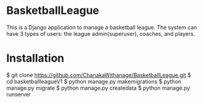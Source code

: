 # BasketballLeague

This is a Django application to manage a basketball league.
The system can have 3 types of users: the league admin(superuser), coaches, and players.

# Installation

$ git clone https://github.com/ChanakaWithanage/BasketballLeague.git
$ cd basketballleagueV1
$ python manage.py makemigrations
$ python manage.py migrate
$ python manage.py createdata
$ python manage.py runserver
